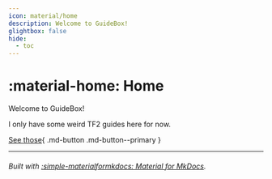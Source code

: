 ```yaml
---
icon: material/home
description: Welcome to GuideBox!
glightbox: false
hide:
  - toc
---
```


# :material-home: Home

Welcome to GuideBox!

I only have some weird TF2 guides here for now.

[See those](games/pc/tf2/demos.md){ .md-button .md-button--primary }

--------

###### Built with [:simple-materialformkdocs: Material for MkDocs](https://squidfunk.github.io/mkdocs-material).